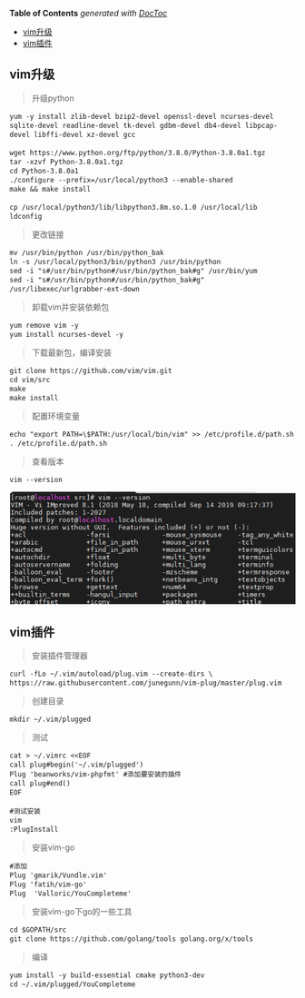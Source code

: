 <!-- START doctoc generated TOC please keep comment here to allow auto update -->
<!-- DON'T EDIT THIS SECTION, INSTEAD RE-RUN doctoc TO UPDATE -->
**Table of Contents**  *generated with [DocToc](https://github.com/thlorenz/doctoc)*

- [vim升级](#vim%E5%8D%87%E7%BA%A7)
- [vim插件](#vim%E6%8F%92%E4%BB%B6)

<!-- END doctoc generated TOC please keep comment here to allow auto update -->

## vim升级 ##

> 升级python

	yum -y install zlib-devel bzip2-devel openssl-devel ncurses-devel sqlite-devel readline-devel tk-devel gdbm-devel db4-devel libpcap-devel libffi-devel xz-devel gcc 

	wget https://www.python.org/ftp/python/3.8.0/Python-3.8.0a1.tgz
	tar -xzvf Python-3.8.0a1.tgz
	cd Python-3.8.0a1
	./configure --prefix=/usr/local/python3 --enable-shared
	make && make install

	cp /usr/local/python3/lib/libpython3.8m.so.1.0 /usr/local/lib
	ldconfig

> 更改链接

	mv /usr/bin/python /usr/bin/python_bak
	ln -s /usr/local/python3/bin/python3 /usr/bin/python
	sed -i "s#/usr/bin/python#/usr/bin/python_bak#g" /usr/bin/yum
	sed -i "s#/usr/bin/python#/usr/bin/python_bak#g" /usr/libexec/urlgrabber-ext-down

> 卸载vim并安装依赖包

	yum remove vim -y
	yum install ncurses-devel -y

> 下载最新包，编译安装

	git clone https://github.com/vim/vim.git
	cd vim/src
	make
	make install

> 配置环境变量

	echo "export PATH=\$PATH:/usr/local/bin/vim" >> /etc/profile.d/path.sh
	. /etc/profile.d/path.sh

> 查看版本

	vim --version

![](images/vim_version.png)

## vim插件 ##


> 安装插件管理器

	curl -fLo ~/.vim/autoload/plug.vim --create-dirs \
    https://raw.githubusercontent.com/junegunn/vim-plug/master/plug.vim

> 创建目录

	mkdir ~/.vim/plugged

> 测试

	cat > ~/.vimrc <<EOF
	call plug#begin('~/.vim/plugged')
	Plug 'beanworks/vim-phpfmt' #添加要安装的插件
	call plug#end()
	EOF

	#测试安装
	vim
	:PlugInstall

> 安装vim-go

	#添加
	Plug 'gmarik/Vundle.vim'
	Plug 'fatih/vim-go'
	Plug  'Valloric/YouCompleteme'

> 安装vim-go下go的一些工具

	cd $GOPATH/src
	git clone https://github.com/golang/tools golang.org/x/tools

> 编译

	yum install -y build-essential cmake python3-dev
	cd ~/.vim/plugged/YouCompleteme

	

